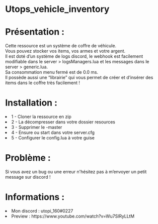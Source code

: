 # Utops_vehicle_inventory

# Présentation :
Cette ressource est un système de coffre de véhicule. <br />
Vous pouvez stocker vos items, vos armes et votre argent. <br />
Il est doté d’un système de logs discord, le webhook est facilement modifiable dans le server > logsManagers.lua et les messages dans le server > generic.lua. <br />
Sa consommation menu fermé est de 0.0 ms. <br />
Il possède aussi une “librairie” qui vous permet de créer et d’insérer des items dans le coffre très facilement ! <br />

# Installation : 
<li> 1 - Cloner la ressource en zip
<li> 2 - La décompresser dans votre dossier resources 
<li> 3 - Supprimer le -master 
<li> 4 - Ensure ou start dans votre server.cfg
<li> 5 - Configurer le config.lua à votre guise

# Problème :
Si vous avez un bug ou une erreur n'hésitez pas à m’envoyer un petit message sur discord !

# Informations :
<li> Mon discord : utopi_160#0227
<li> Preview :  https://www.youtube.com/watch?v=Wu7SlRyLLtM

 

